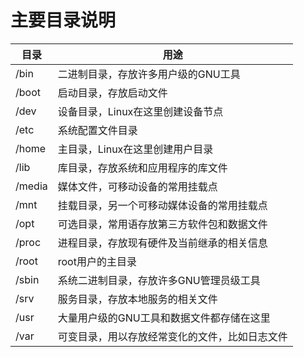# 主要目录说明

| 目录     | 用途                      |
| ------ | ----------------------- |
| /bin   | 二进制目录，存放许多用户级的GNU工具     |
| /boot  | 启动目录，存放启动文件             |
| /dev   | 设备目录，Linux在这里创建设备节点     |
| /etc   | 系统配置文件目录                |
| /home  | 主目录，Linux在这里创建用户目录      |
| /lib   | 库目录，存放系统和应用程序的库文件       |
| /media | 媒体文件，可移动设备的常用挂载点        |
| /mnt   | 挂载目录，另一个可移动媒体设备的常用挂载点   |
| /opt   | 可选目录，常用语存放第三方软件包和数据文件   |
| /proc  | 进程目录，存放现有硬件及当前继承的相关信息   |
| /root  | root用户的主目录              |
| /sbin  | 系统二进制目录，存放许多GNU管理员级工具   |
| /srv   | 服务目录，存放本地服务的相关文件        |
| /usr   | 大量用户级的GNU工具和数据文件都存储在这里  |
| /var   | 可变目录，用以存放经常变化的文件，比如日志文件 |


